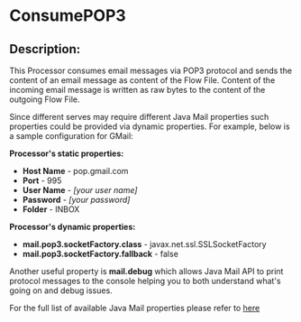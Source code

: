 <!--
  Licensed to the Apache Software Foundation (ASF) under one or more
  contributor license agreements.  See the NOTICE file distributed with
  this work for additional information regarding copyright ownership.
  The ASF licenses this file to You under the Apache License, Version 2.0
  (the "License"); you may not use this file except in compliance with
  the License.  You may obtain a copy of the License at
      http://www.apache.org/licenses/LICENSE-2.0
  Unless required by applicable law or agreed to in writing, software
  distributed under the License is distributed on an "AS IS" BASIS,
  WITHOUT WARRANTIES OR CONDITIONS OF ANY KIND, either express or implied.
  See the License for the specific language governing permissions and
  limitations under the License.
-->

# ConsumePOP3

## Description:

This Processor consumes email messages via POP3 protocol and sends the content of an email message as content of the
Flow File. Content of the incoming email message is written as raw bytes to the content of the outgoing Flow File.

Since different serves may require different Java Mail properties such properties could be provided via dynamic
properties. For example, below is a sample configuration for GMail:

**Processor's static properties:**

* **Host Name** - pop.gmail.com
* **Port** - 995
* **User Name** - _\[your user name\]_
* **Password** - _\[your password\]_
* **Folder** - INBOX

**Processor's dynamic properties:**

* **mail.pop3.socketFactory.class** - javax.net.ssl.SSLSocketFactory
* **mail.pop3.socketFactory.fallback** - false

Another useful property is **mail.debug** which allows Java Mail API to print protocol messages to the console helping
you to both understand what's going on and debug issues.

For the full list of available Java Mail properties please refer
to [here](https://javaee.github.io/javamail/docs/api/com/sun/mail/pop3/package-summary.html)